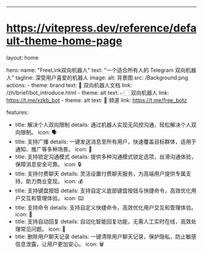 ---
# https://vitepress.dev/reference/default-theme-home-page
layout: home

hero:
  name: "FreeLink双向机器人"
  text: "一个适合所有人的 Telegram 双向机器人"
  tagline: 深受用户喜爱的机器人
  image:
    alt: 背景图
    src: /Background.png
  actions:
    - theme: brand
      text: 📄 双向机器人文档
      link: /zh/brief/bot_introduce.html
    - theme: alt
      text: 👉🏻 双向机器人
      link: https://t.me/xzkb_bot
    - theme: alt
      text: 📢 频道
      link: https://t.me/free_botz

features:
  - title: 解决个人双向限制
    details: 通过机器人实现无风控沟通，轻松解决个人双向限制。
    icon: 🗣️
  - title: 支持广播
    details: 一键发送消息至所有用户，快速覆盖目标群体，适用于通知、推广等多种场景。
    icon: 📢
  - title: 支持锁定沟通模式
    details: 提供多种沟通模式锁定选项，丝滑沟通体验，保障消息安全可靠。
    icon: 🔒
  - title: 支持付费聊天
    details: 灵活设置付费聊天服务，为高端用户提供专属支持，助力商业变现。
    icon: 💰
  - title: 支持键盘按钮
    details: 支持自定义底部键盘按钮与快捷命令，高效优化用户交互和管理体验。
    icon: ⌨️
  - title: 支持命令
    details: 支持自定义快捷命令，高效优化用户交互和管理体验。
    icon: 💾
  - title: 支持自动回复
    details: 自动化智能回复功能，无需人工实时在线，高效处理常见问题。
    icon: 🤖
  - title: 删除用户聊天记录
    details: 一键清除用户聊天记录，保护隐私，防止敏感信息泄露，让用户更加安心。
    icon: 🗑️
